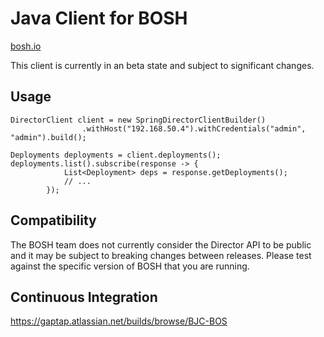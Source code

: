 # Java Client for BOSH

[bosh.io](http://bosh.io)

This client is currently in an beta state and subject to significant changes.

## Usage

```
DirectorClient client = new SpringDirectorClientBuilder()
                .withHost("192.168.50.4").withCredentials("admin", "admin").build();

Deployments deployments = client.deployments();
deployments.list().subscribe(response -> {
            List<Deployment> deps = response.getDeployments();
			// ...
        });         
```

## Compatibility

The BOSH team does not currently consider the Director API to be public and it may be subject to breaking changes
between releases. Please test against the specific version of BOSH that you are running.

## Continuous Integration

https://gaptap.atlassian.net/builds/browse/BJC-BOS
